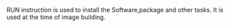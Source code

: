 RUN instruction is used to install the Software,package and other tasks. It is used at the time of image building.
